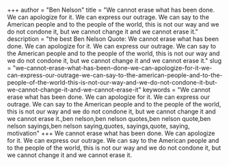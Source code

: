 +++
author = "Ben Nelson"
title = "We cannot erase what has been done. We can apologize for it. We can express our outrage. We can say to the American people and to the people of the world, this is not our way and we do not condone it, but we cannot change it and we cannot erase it."
description = "the best Ben Nelson Quote: We cannot erase what has been done. We can apologize for it. We can express our outrage. We can say to the American people and to the people of the world, this is not our way and we do not condone it, but we cannot change it and we cannot erase it."
slug = "we-cannot-erase-what-has-been-done-we-can-apologize-for-it-we-can-express-our-outrage-we-can-say-to-the-american-people-and-to-the-people-of-the-world-this-is-not-our-way-and-we-do-not-condone-it-but-we-cannot-change-it-and-we-cannot-erase-it"
keywords = "We cannot erase what has been done. We can apologize for it. We can express our outrage. We can say to the American people and to the people of the world, this is not our way and we do not condone it, but we cannot change it and we cannot erase it.,ben nelson,ben nelson quotes,ben nelson quote,ben nelson sayings,ben nelson saying,quotes, sayings,quote, saying, motivation"
+++
We cannot erase what has been done. We can apologize for it. We can express our outrage. We can say to the American people and to the people of the world, this is not our way and we do not condone it, but we cannot change it and we cannot erase it.

